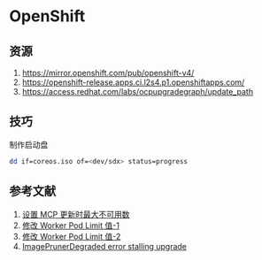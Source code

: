 # OpenShift

## 资源

1. https://mirror.openshift.com/pub/openshift-v4/
2. https://openshift-release.apps.ci.l2s4.p1.openshiftapps.com/
3. https://access.redhat.com/labs/ocpupgradegraph/update_path

## 技巧

制作启动盘

```sh
dd if=coreos.iso of=<dev/sdx> status=progress
```

## 参考文献

1. [设置 MCP 更新时最大不可用数](https://access.redhat.com/solutions/4669561)
2. [修改 Worker Pod Limit 值-1](https://docs.openshift.com/container-platform/4.8/post_installation_configuration/machine-configuration-tasks.html#create-a-containerruntimeconfig_post-install-machine-configuration-tasks)
3. [修改 Worker Pod Limit 值-2](https://access.redhat.com/solutions/5366631)
4. [ImagePrunerDegraded error stalling upgrade](https://access.redhat.com/solutions/5370391)
